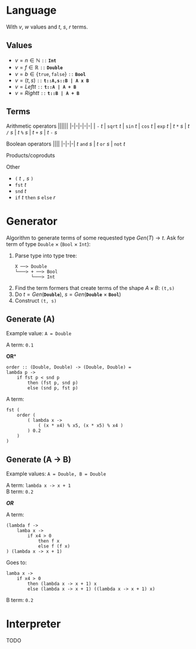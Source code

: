 # Language
<style> th { display: none; } </style>

With $v$, $w$ values and $t$, $s$, $r$ terms.

## Values
- $v = n \in \mathbb{N}$ `::` **`Int`**
- $v = f \in \mathbb{R}$ `::` **`Double`**
- $v = b \in \{ \mathtt{true}, \mathtt{false} \}$ `::` **`Bool`**
- $v = (t, s)$ `::` **`t::A,s::B | A x B`**
- $v = Left t$ `::` **`t::A | A + B`**
- $v = Right t$ `::` **`t::B | A + B`**

## Terms
Arithmetic operators
||||||
|-|-|-|-|-|
| `-` $t$ | `sqrt` $t$ | `sin` $t$ | `cos` $t$ | `exp` $t$
| $t$ `*` $s$ | $t$ `/` $s$ | $t$ `%` $s$ | $t$ `+` $s$ | $t$ `-` $s$

Boolean operators
||||
|-|-|-|
$t$ `and` $s$ | $t$ `or` $s$ | `not` $t$

Products/coproduts

Other
- `(` $t$ `,` $s$ `)`
- `fst` $t$ 
- `snd` $t$ 
- `if` $t$ `then` $s$ `else` $r$

# Generator
Algorithm to generate terms of some requested type $Gen(T) \rightarrow t$.
Ask for term of type `Double` $\times$ (`Bool` $\times$ `Int`):
1. Parse type into type tree:  
    ```
    X ──> Double
    └───> + ──> Bool
          └───> Int
    ```
2. Find the term formers that create terms of the shape $A \times B$: `(t,s)`
3. Do $t = Gen($**`Double`**$)$, $s = Gen($**`Double`** $\times$ **`Bool`**$)$
4. Construct `(t, s)`

## Generate (A)

Example value: `A = Double`

A term: `0.1`

**OR***

```
order :: (Double, Double) -> (Double, Double) =
lambda p -> 
    if fst p < snd p
        then (fst p, snd p)
        else (snd p, fst p)
```
A term: 
```
fst (
    order ( 
        ( lambda x -> 
            ( (x * x4) % x5, (x * x5) % x4 ) 
        ) 0.2
    ) 
)
```


## Generate (A -> B)

Example values: `A = Double, B = Double`

A term: `lambda x -> x + 1`  
B term: `0.2`

***OR***

A term: 
```
(lambda f -> 
    lamba x -> 
        if x4 > 0 
            then f x 
            else f (f x) 
) (lambda x -> x + 1)
```
Goes to:
```
lamba x -> 
    if x4 > 0 
        then (lambda x -> x + 1) x
        else (lambda x -> x + 1) ((lambda x -> x + 1) x) 
```
B term: `0.2`

# Interpreter
TODO
